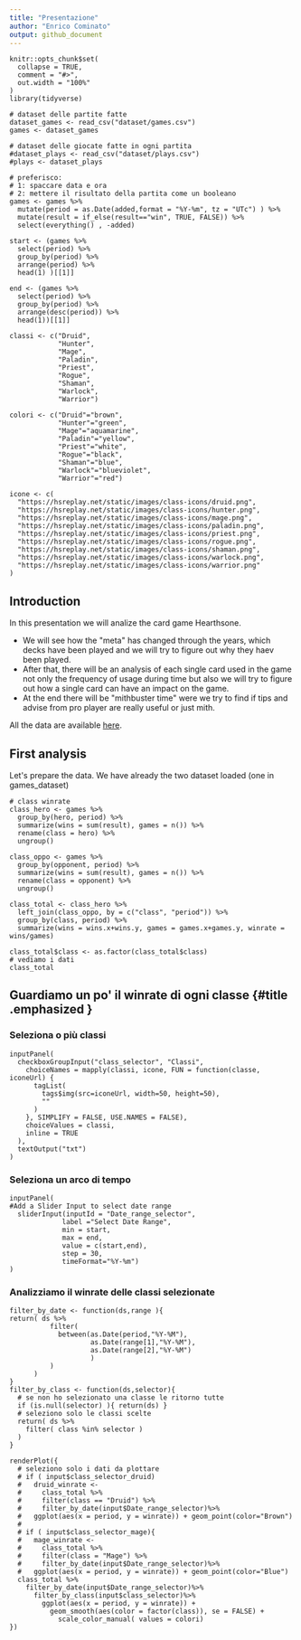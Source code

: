 ```yaml
---
title: "Presentazione"
author: "Enrico Cominato"
output: github_document
---
```


```{r setup, include = FALSE}
knitr::opts_chunk$set(
  collapse = TRUE,
  comment = "#>",
  out.width = "100%"
)
library(tidyverse)

# dataset delle partite fatte
dataset_games <- read_csv("dataset/games.csv")
games <- dataset_games

# dataset delle giocate fatte in ogni partita
#dataset_plays <- read_csv("dataset/plays.csv")
#plays <- dataset_plays

# preferisco:
# 1: spaccare data e ora
# 2: mettere il risultato della partita come un booleano
games <- games %>%
  mutate(period = as.Date(added,format = "%Y-%m", tz = "UTc") ) %>%
  mutate(result = if_else(result=="win", TRUE, FALSE)) %>%
  select(everything() , -added)

start <- (games %>%
  select(period) %>%
  group_by(period) %>%
  arrange(period) %>%
  head(1) )[[1]]

end <- (games %>%
  select(period) %>%
  group_by(period) %>%
  arrange(desc(period)) %>%
  head(1))[[1]]

classi <- c("Druid", 
            "Hunter", 
            "Mage",
            "Paladin",
            "Priest",
            "Rogue",
            "Shaman",
            "Warlock",
            "Warrior")

colori <- c("Druid"="brown", 
            "Hunter"="green", 
            "Mage"="aquamarine",
            "Paladin"="yellow",
            "Priest"="white",
            "Rogue"="black",
            "Shaman"="blue",
            "Warlock"="blueviolet",
            "Warrior"="red")

icone <- c(
  "https://hsreplay.net/static/images/class-icons/druid.png",
  "https://hsreplay.net/static/images/class-icons/hunter.png",
  "https://hsreplay.net/static/images/class-icons/mage.png",
  "https://hsreplay.net/static/images/class-icons/paladin.png",
  "https://hsreplay.net/static/images/class-icons/priest.png",
  "https://hsreplay.net/static/images/class-icons/rogue.png",
  "https://hsreplay.net/static/images/class-icons/shaman.png",
  "https://hsreplay.net/static/images/class-icons/warlock.png",
  "https://hsreplay.net/static/images/class-icons/warrior.png"
)
```

## Introduction

In this presentation we will analize the card game Hearthsone.
- We will see how the "meta" has changed through the years, which decks have been played and we will try to figure out why they haev been played.
- After that, there will be an analysis of each single card used in the game not only the frequency of usage during time but also we will try to figure out how a single card can have an impact on the game.
- At the end there will be "mithbuster time" were we try to find if tips and advise from pro player are really useful or just mith.

All the data are available [here](http://www.hearthscry.com/). 

## First analysis
Let's prepare the data. We have already the two dataset loaded (one in games_dataset)

```{r class winrate}
# class winrate
class_hero <- games %>%
  group_by(hero, period) %>%
  summarize(wins = sum(result), games = n()) %>%
  rename(class = hero) %>%
  ungroup()

class_oppo <- games %>%
  group_by(opponent, period) %>%
  summarize(wins = sum(result), games = n()) %>%
  rename(class = opponent) %>%
  ungroup()

class_total <- class_hero %>%
  left_join(class_oppo, by = c("class", "period")) %>%
  group_by(class, period) %>%
  summarize(wins = wins.x+wins.y, games = games.x+games.y, winrate = wins/games)

class_total$class <- as.factor(class_total$class)
# vediamo i dati
class_total
```

## Guardiamo un po' il winrate di ogni classe {#title .emphasized }


    
### Seleziona o più classi
    
```{r}
inputPanel(
  checkboxGroupInput("class_selector", "Classi",
    choiceNames = mapply(classi, icone, FUN = function(classe, iconeUrl) {
      tagList(
        tags$img(src=iconeUrl, width=50, height=50),
        ""
      )
    }, SIMPLIFY = FALSE, USE.NAMES = FALSE),
    choiceValues = classi,
    inline = TRUE
  ),
  textOutput("txt")
)
```
   
### Seleziona un arco di tempo

```{r}
inputPanel(
#Add a Slider Input to select date range
  sliderInput(inputId = "Date_range_selector",
             label ="Select Date Range",
             min = start,
             max = end,
             value = c(start,end),
             step = 30,
             timeFormat="%Y-%m")
)
```   
 
### Analizziamo il winrate delle classi selezionate
    
```{r}
filter_by_date <- function(ds,range ){
return( ds %>%
          filter(
            between(as.Date(period,"%Y-%M"),
                    as.Date(range[1],"%Y-%M"),
                    as.Date(range[2],"%Y-%M")
                    ) 
          )
      )
}
filter_by_class <- function(ds,selector){
  # se non ho selezionato una classe le ritorno tutte
  if (is.null(selector) ){ return(ds) }
  # seleziono solo le classi scelte
  return( ds %>%
    filter( class %in% selector )
  )
}

renderPlot({
  # seleziono solo i dati da plottare
  # if ( input$class_selector_druid)
  #   druid_winrate <- 
  #     class_total %>% 
  #     filter(class == "Druid") %>%
  #     filter_by_date(input$Date_range_selector)%>%
  #   ggplot(aes(x = period, y = winrate)) + geom_point(color="Brown")
  #   
  # if ( input$class_selector_mage){
  #   mage_winrate <- 
  #     class_total %>% 
  #     filter(class = "Mage") %>%
  #     filter_by_date(input$Date_range_selector)%>%
  #   ggplot(aes(x = period, y = winrate)) + geom_point(color="Blue")
  class_total %>%
    filter_by_date(input$Date_range_selector)%>%
      filter_by_class(input$class_selector)%>%
        ggplot(aes(x = period, y = winrate)) + 
          geom_smooth(aes(color = factor(class)), se = FALSE) +
            scale_color_manual( values = colori)
})
```